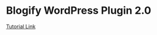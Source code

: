 # Blogify WordPress Plugin 2.0

[Tutorial Link](https://blogify.ai/login?redirect_to=/dashboard/settings/wordpressorg-connect)

